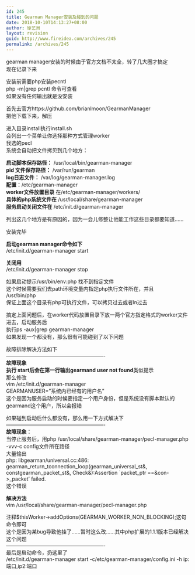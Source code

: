 ```yaml
---
id: 245
title: Gearman Manager安装及碰到的问题
date: 2018-10-10T14:13:27+08:00
author: 徐艺洲
layout: revision
guid: http://www.fireidea.com/archives/245
permalink: /archives/245
---
```

<div id="sina_keyword_ad_area2" class="articalContent   ">
  gearman manager安装的时候由于官方文档不太全，转了几大圈才搞定<br />现在记录下来</p> 
  
  <p>
    安装前需要php安装pecntl<br /> php -m|grep pcntl 命令可查看<br />如果没有任何输出就是没安装
  </p>
  
  <p>
    首先去官方https://github.com/brianlmoon/GearmanManager<br />把他下载下来，解压
  </p>
  
  <p>
    进入目录install执行install.sh<br />会列出一个菜单让你选择那种方式管理worker<br />我选的pecl<br />系统会自动把文件拷贝到几个地方：
  </p>
  
  <p>
    <b>启动脚本保存路径：</b> /usr/local/bin/gearman-manager<br /><b>pid 文件保存路径：</b> /var/run/gearman<br /><b>log日志文件：</b> /var/log/gearman-manager.log<br /><b>配置：</b>/etc/gearman-manager<br /><b>worker文件放置目录</b> 在/etc/gearman-manager/workers/<br /><b>具体的php系统文件在</b> /usr/local/share/gearman-manager<br /><b>服务启动关闭文件在</b> /etc/init.d/gearman-manager
  </p>
  
  <p>
    列出这几个地方是有原因的，因为一会儿修整让他能工作这些目录都要知道……
  </p>
  
  <p>
    安装完毕
  </p>
  
  <p>
    <b>启动gearman manager命令如下</b><br />/etc/init.d/gearman-manager start
  </p>
  
  <p>
    <b>关闭用</b><br />/etc/init.d/gearman-manager stop
  </p>
  
  <p>
    如果启动提示/usr/bin/env:php 找不到指定文件<br />这个时候需要我们去path环境变量内指定php执行文件所在，并且<br />/usr/bin/php<br />保证上面这个目录有php可执行文件，可以拷贝过去或者ln过去
  </p>
  
  <p>
    搞定上面问题后，在worker代码放置目录下放一两个官方指定格式的worker文件进去，启动服务后<br />执行ps -aux|grep gearman-manager<br />如果发现一个都没有，那么很有可能碰到了以下问题
  </p>
  
  <p>
    故障排除解决方法如下<br />&#8212;&#8212;&#8212;&#8212;&#8212;&#8212;&#8212;&#8212;&#8212;&#8212;&#8212;&#8212;&#8212;&#8212;&#8212;&#8212;&#8212;&#8212;&#8212;-<br /><b>故障现象<br />执行 start后会在第一行输出gearmand user not found</b>类似提示<br />那么修改<br />vim /etc/init.d/gearman-manager<br />GEARMANUSER=&#8221;系统内已经有的用户名&#8221;<br />这个是因为服务启动的时候要指定一个用户身份，但是系统没有脚本默认的gearmand这个用户，所以会报错
  </p>
  
  <p>
    如果碰到启动后什么都没有，那么用一下方式解决下<br />&#8212;&#8212;&#8212;&#8212;&#8212;&#8212;&#8212;&#8212;&#8212;&#8212;&#8212;&#8212;&#8212;&#8212;&#8212;&#8212;&#8212;&#8212;&#8212;-<br /><b>故障现象</b>：<br />当停止服务后，用php /usr/local/share/gearman-manager/pecl-manager.php -vvv-c config文件所在路径<br />大量输出<br />php: libgearman/universal.cc:486: gearman_return_tconnection_loop(gearman_universal_st&, constgearman_packet_st&, Check&):Assertion `packet_ptr ==&con->_packet&#8217; failed.<br />这个错误
  </p>
  
  <p>
    <b>解决方法</b><br />vim /usr/local/share/gearman-manager/pecl-manager.php
  </p>
  
  <p>
    注释$thisWorker->addOptions(GEARMAN_WORKER_NON_BLOCKING);这句命令即可<br />这个是因为某bug导致他挂了……暂时这么改……其中php扩展的1.1.1版本已经解决这个问题<br />&#8212;&#8212;&#8212;&#8212;&#8212;&#8212;&#8212;&#8212;&#8212;&#8212;&#8212;&#8212;&#8212;&#8212;&#8212;&#8212;&#8212;&#8212;&#8212;-<br />最后是启动命令，扔这里了<br />/etc/init.d/gearman-manager start -c/etc/gearman-manager/config.ini -h ip:端口,ip2:端口
  </p>